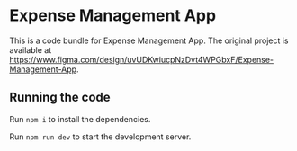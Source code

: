 
  # Expense Management App

  This is a code bundle for Expense Management App. The original project is available at https://www.figma.com/design/uvUDKwiucpNzDvt4WPGbxF/Expense-Management-App.

  ## Running the code

  Run `npm i` to install the dependencies.

  Run `npm run dev` to start the development server.
  